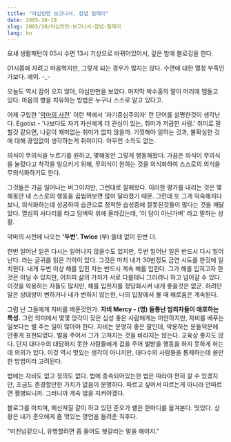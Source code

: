 ```yaml
---
title: "야심만만 보고나서, 잡념 릴레이"
date: 2005-10-10
slug: 2005/10/야심만만-보고나서-잡념-릴레이
lang: ko
---
```


요새 생활패턴이 05시 수면 13시 기상으로 바뀌어있어서,
깊은 밤에 블로깅을 한다.

01시쯤에 자려고 마음먹지만, 그렇게 되는 경우가 많지는 않다.
수면에 대한 열정 부족인가보다. 에이. -_-

오늘도 역시 잠이 오지 않아, 야심만만을 보았다.
마지막 박수홍의 말이 머리에 맴돌고 있다.
마음의 병을 치유하는 방법은 누구나 스스로 알고 있다고.

어제 구입한 '[악마의 사전](http://www.yes24.com/Goods/FTGoodsView.aspx?goodsNo=161479)' 이란 책에서 '자기중심주의자' 란 단어를 설명한것이 생각난다.
Egotist - '나보다도 자기 자신에게 더 관심이 있는, 취미가 저급한 사람.'
취미로 말할것 같으면, 나같이 재미없는 취미가 없지 않을까.
기껏해야 일하는 것과, 불확실한 것에 대해 끊임없이 생각하는게 취미이다. 아무런 소득도 없는. 

의식이 무의식을 누르기를 원하고, 몇해동안 그렇게 행동해왔다.
가끔은 의식이 무의식을 눌렀다고 착각을 일으키기 위해, 무의식이 원하는 것을 의식화하여 
스스로의 의식을 무의식화하기도 한다. 

그것들은 가끔 일어나는  버그이지만, 그런대로 잘해왔다. 이러한 평가를 내리는 것은
몇해동안 내 스스로의 행동을 곱씹어보면 많이 달라졌기 때문.
그런데 또 그게 익숙해지다보니, 의식화하는데 성공하여 습관으로 정착한 
습성중에 잘못된것들이 많다는 것을 깨달았다.
열심히 사다리를 타고 담벼락 위에 올라갔는데, '이 담이 아닌가벼' 라고 말하는 상황.

악마의 사전에 나오는 **'두번'. Twice** (부) 쓸데 없이 한번 더.

한번 일어난 일은 다시는 일어나지 않을수도 있지만, 두번 일어난 일은 반드시 다시 일어난다.
라는 글귀를 읽은 기억이 있다. 그것은 마치 내가 30번정도 금연 시도를 한것에 일치한다.
내게 두번 이상 해를 입힌 자는 반드시 계속 해를 입힌다. 그가 해를 입히고자 한것은 아닐 수 있지만,
어차피 삶의 가치가 서로 다를테니 그러려니 하고 넘어갈 수 있다. 이것을 악용하는 자들도 많지만, 해를 입힌자를 정당화시켜 내게 좋을것은 없군. 
하려던 말은 상대방이 변하거나 내가 변하지 않는한, 나의 입장에서 볼 때 해로움은 계속된다.

그럼 난 그들에게 자비를 베푼것인가. 
**자비 Mercy - (명) 들통난 범죄자들이 애호하는 특성.**
그런 의미에서 몇몇 망각이 잦은 심성 좋은 사람에게는 미안하지만, 자비를 베푸는 일보다는 벌 주는 일이 많아야 한다. 자비는 분명히 좋은 말인데, 악용하는 분들덕분에 안좋게 표현되었다.
벌을 주어서 그가 고쳐지는 것을 바라지는 않는다. 교육상 좋지도 않다. 단지 대다수의 대담하지 못한 사람들에게 겁을 주어 벌받을 행동을 하지 못하게 하는데 의의가 있다.
이것 역시 멋있는 생각이 아니지만, 대다수의 사람들을 통제하는데 쓸만한 방법이라 고려된다.

법에는 자비도 없고 정의도 없다. 법에 종속되어있는한 법은 따라야 편히 살 수 있겠지만, 조금도 존경할만한 가치가 없음이 분명하다. 따르고 싶어서 따르는게 아니라 안따르면 젬병되니까. 그러니까 계속 법을 지켜야겠다.

블로그를 마치며, 메신져질 같이 하고 있던 준오가 뱉은 한마디를 옮겨본다. 멋있다.
상황은 내가 준오에게 좀 멋있는 명언을 들려준 직후다.

"미친넘같으니, 유명할려면 좀 들어도 헷갈리는 말을 해야지."
